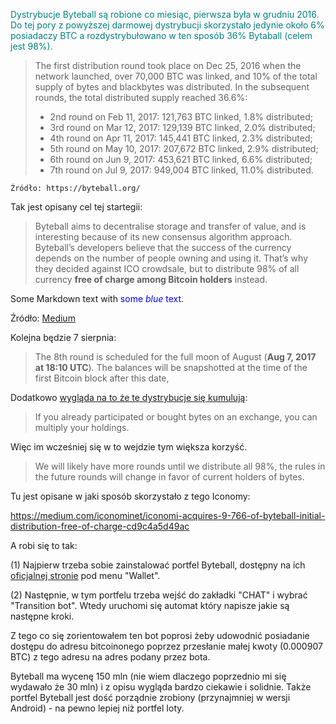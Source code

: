 <span style="color:teal">Dystrybucje Byteball są robione co miesiąc, pierwsza była w grudniu 2016. Do tej pory z powyższej darmowej dystrybucji skorzystało jedynie około 6% posiadaczy BTC a rozdystrybułowano w ten sposób 36% Bytaball (celem jest 98%).</span>

> The first distribution round took place on Dec 25, 2016 when the network launched, over 70,000 BTC was linked, and 10% of the total supply of bytes and blackbytes was distributed. In the subsequent rounds, the total distributed supply reached 36.6%:
>
> - 2nd round on Feb 11, 2017: 121,763 BTC linked, 1.8% distributed;
> - 3rd round on Mar 12, 2017: 129,139 BTC linked, 2.0% distributed;
> - 4th round on Apr 11, 2017: 145,441 BTC linked, 2.3% distributed;
> - 5th round on May 10, 2017: 207,672 BTC linked, 2.9% distributed;
> - 6th round on Jun 9, 2017: 453,621 BTC linked, 6.6% distributed;
> - 7th round on Jul 9, 2017: 949,004 BTC linked, 11.0% distributed.

`Źródło: https://byteball.org/`

Tak jest opisany cel tej startegii:

> Byteball aims to decentralise storage and transfer of value, and is interesting because of its new consensus algorithm approach. Byteball’s developers believe that the success of the currency depends on the number of people owning and using it. That’s why they decided against ICO crowdsale, but to distribute 98% of all currency **free of charge among Bitcoin holders** instead. 



Some Markdown text with <span style="color:blue">some *blue* text</span>.



Źródło: [Medium](https://medium.com/iconominet/iconomi-acquires-9-766-of-byteball-initial-distribution-free-of-charge-cd9c4a5d49ac)



Kolejna będzie 7 sierpnia:

> The 8th round is scheduled for the full moon of August (**Aug 7, 2017 at 18:10 UTC**). The balances will be snapshotted at the time of the first Bitcoin block after this date,



Dodatkowo [wygląda na to że te dystrybucje się kumulują](http://dailybyteball.blogspot.com/2017/05/participation-in-byteball-distribution.html):

> If you already participated or bought bytes on an exchange, you can multiply your holdings. 

Więc im wcześniej się w to wejdzie tym większa korzyść.

> We will likely have more rounds until we distribute all 98%, the rules in the future rounds will change in favor of current holders of bytes.

Tu jest opisane w jaki sposób skorzystało z tego Iconomy:

https://medium.com/iconominet/iconomi-acquires-9-766-of-byteball-initial-distribution-free-of-charge-cd9c4a5d49ac

A robi się to tak:

(1) Najpierw trzeba sobie zainstalować portfel Byteball, dostępny na ich [oficjalnej stronie](https://byteball.org/) pod menu "Wallet".

(2) Następnie, w tym portfelu trzeba wejść do zakładki "CHAT" i wybrać "Transition bot". Wtedy uruchomi się automat który napisze jakie są następne kroki. 

Z tego co się zorientowałem ten bot poprosi żeby udowodnić posiadanie dostępu do adresu bitcoinonego poprzez przesłanie małej kwoty (0.000907 BTC) z tego adresu na adres podany przez bota.

Byteball ma wycenę 150 mln (nie wiem dlaczego poprzednio mi się wydawało że 30 mln) i z opisu wygląda bardzo ciekawie i solidnie. Także portfel Byteball jest dość porządnie zrobiony (przynajmniej w wersji Android) - na pewno lepiej niż portfel Ioty.